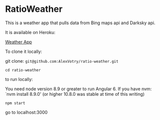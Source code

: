 # RatioWeather

This is a weather app that pulls data from Bing maps api and Darksky api.

It is available on Heroku:

[Weather App](https://ratio-weather.herokuapp.com/)

To clone it locally:

git clone: `git@github.com:AlexVotry/ratio-weather.git`

`cd ratio-weather`

to run locally:

You need node version 8.9 or greater to run Angular 6.
If you have nvm:
`nvm install 8.9.0' (or higher 10.8.0 was stable at time of this writing)

`npm start`

go to localhost:3000
